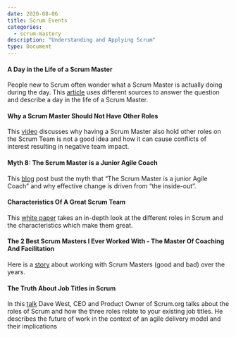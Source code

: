 ```yaml
---
date: 2020-08-06
title: Scrum Events
categories:
  - scrum-mastery
description: "Understanding and Applying Scrum"
type: Document
---
```

#### A Day in the Life of a Scrum Master
People new to Scrum often wonder what a Scrum Master is actually doing during the day. This [article](https://www.scrum.org/resources/blog/day-life-scrum-master) uses different sources to answer the question and describe a day in the life of a Scrum Master.

#### Why a Scrum Master Should Not Have Other Roles
This [video](https://youtu.be/ZA-qyBtikPo) discusses why having a Scrum Master also hold other roles on the Scrum Team is not a good idea and how it can cause conflicts of interest resulting in negative team impact.

#### Myth 8: The Scrum Master is a Junior Agile Coach
This [blog](https://www.scrum.org/resources/blog/myth-8-scrum-master-junior-agile-coach) post bust the myth that “The Scrum Master is a junior Agile Coach” and why effective change is driven from “the inside-out”.

#### Characteristics Of A Great Scrum Team
This [white paper](https://www.scrum.org/resources/characteristics-great-scrum-team-0) takes an in-depth look at the different roles in Scrum and the characteristics which make them great.

#### The 2 Best Scrum Masters I Ever Worked With - The Master Of Coaching And Facilitation
Here is a [story](https://www.scrum.org/resources/blog/2-best-scrum-masters-i-ever-worked-master-coaching-and-facilitation) about working with Scrum Masters (good and bad) over the years.

#### The Truth About Job Titles in Scrum
In this [talk](https://www.scrum.org/resources/truth-about-job-titles-scrum) Dave West, CEO and Product Owner of Scrum.org talks about the roles of Scrum and how the three roles relate to your existing job titles. He describes the future of work in the context of an agile delivery model and their implications
